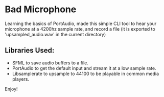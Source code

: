 # Bad Microphone

Learning the basics of PortAudio, made this simple CLI tool to hear your microphone at a 4200hz sample rate, and record a file (it is exported to 'upsampled_audio.wav' in the current directory)

## Libraries Used:
* SFML to save audio buffers to a file.
* PortAudio to get the default input and stream it at a low sample rate.
* Libsamplerate to upsample to 44100 to be playable in common media players.

Enjoy!
